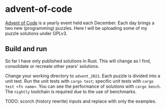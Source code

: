 # advent-of-code
[Advent of Code](https://adventofcode.com) is a yearly event held each December. Each day brings a two new (programming) puzzles. Here I will be uploading some of my puzzle solutions under GPLv3.

## Build and run
So far I have only published solutions in Rust. This will change as I find, consolidate or recreate other years' solutions.

Change your working directory to `advent_2021`. Each puzzle is divided into a unit test. Run the unit tests with `cargo test`; specific unit tests with `cargo test <fn name>`. You can see the performance of solutions with `cargo bench`. The `nightly` toolchain is required due to the use of benchmarks.

TODO: scorch (history rewrite) inputs and replace with only the examples.
